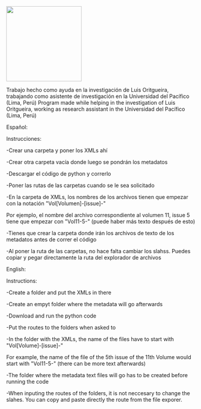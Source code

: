 <img src="https://github.com/JuandRamosCh/XML_Metadatos_Extracter/assets/170454243/ed6c8abd-36ee-4506-bf6d-f95e60b267d2" width="200" />

Trabajo hecho como ayuda en la investigación de Luis Oritgueira, trabajando como asistente de investigación en la Universidad del Pacífico (Lima, Perú)
Program made while helping in the investigation of Luis Oritgueira, working as research assistant in the Universidad del Pacífico (Lima, Perú)


Español:

Instrucciones:

-Crear una carpeta y poner los XMLs ahí

-Crear otra carpeta vacía donde luego se pondrán los metadatos

-Descargar el código de python y correrlo

-Poner las rutas de las carpetas cuando se le sea solicitado

-En la carpeta de XMLs, los nombres de los archivos tienen que empezar con la notación "Vol[Volumen]-[issue]-"

  Por ejemplo, el nombre del archivo correspondiente al volumen 11, issue 5 tiene que empezar con "Vol11-5-" (puede haber más texto después de esto)

-Tienes que crear la carpeta donde irán los archivos de texto de los metadatos antes de correr el código

-Al poner la ruta de las carpetas, no hace falta cambiar los slahss. Puedes copiar y pegar directamente la ruta del explorador de archivos

English:

Instructions:

-Create a folder and put the XMLs in there

-Create an empyt folder where the metadata will go afterwards

-Download and run the python code

-Put the routes to the folders when asked to

-In the folder with the XMLs, the name of the files have to start with "Vol[Volume]-[issue]-"

  For example, the name of the file of the 5th issue of the 11th Volume would start with "Vol11-5-" (there can be more text afterwards)

-The folder where the metadata text files will go has to be created before running the code

-When inputing the routes of the folders, it is not neccesary to change the slahes. You can copy and paste directly the route from the file exporer.

